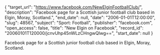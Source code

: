 {
  "target_url": "https://www.facebook.com/NewElginFootballClub/", 
  "description": "Facebook page for a Scottish junior football club based in Elgin, Moray, Scotland.", 
  "end_date": null, 
  "date": "2006-01-01T12:00:00", 
  "slug": 48567, 
  "subject": "Sport: Football", 
  "publisher": "facebook.com", 
  "open_access": false, 
  "title": "New Elgin on Facebook", 
  "record_id": "20060101T120000/jcnvUhp45nWLzCHngwQlwg==", 
  "start_date": null
}

Facebook page for a Scottish junior football club based in Elgin, Moray, Scotland.